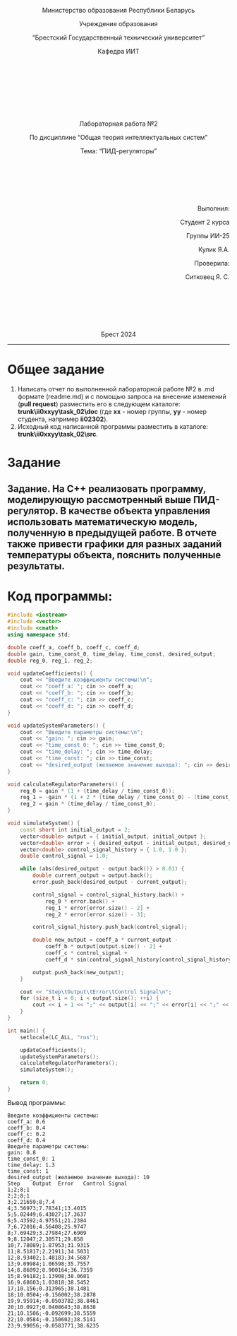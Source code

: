 <p align="center"> Министерство образования Республики Беларусь</p>
<p align="center">Учреждение образования</p>
<p align="center">“Брестский Государственный технический университет”</p>
<p align="center">Кафедра ИИТ</p>
<br><br><br><br><br><br><br>
<p align="center">Лабораторная работа №2</p>
<p align="center">По дисциплине “Общая теория интеллектуальных систем”</p>
<p align="center">Тема: “ПИД-регуляторы”</p>
<br><br><br><br><br>
<p align="right">Выполнил:</p>
<p align="right">Студент 2 курса</p>
<p align="right">Группы ИИ-25</p>
<p align="right">Кулик Я.А.</p>
<p align="right">Проверила:</p>
<p align="right">Ситковец Я. С.</p>
<br><br><br><br><br>
<p align="center">Брест 2024</p>

---

# Общее задание #
1. Написать отчет по выполненной лабораторной работе №2 в .md формате (readme.md) и с помощью запроса на внесение изменений (**pull request**) разместить его в следующем каталоге: **trunk\ii0xxyy\task_02\doc** (где **xx** - номер группы, **yy** - номер студента, например **ii02302**).
2. Исходный код написанной программы разместить в каталоге: **trunk\ii0xxyy\task_02\src**.

# Задание #
Задание. На C++ реализовать программу, моделирующую рассмотренный выше ПИД-регулятор. В качестве объекта управления использовать математическую модель, полученную в предыдущей работе. В отчете также привести графики для разных заданий температуры объекта, пояснить полученные результаты.
---
# Код программы: #
```C++
#include <iostream>
#include <vector>
#include <cmath>
using namespace std;

double coeff_a, coeff_b, coeff_c, coeff_d;
double gain, time_const_0, time_delay, time_const, desired_output;
double reg_0, reg_1, reg_2;

void updateCoefficients() {
    cout << "Введите коэффициенты системы:\n";
    cout << "coeff_a: "; cin >> coeff_a;
    cout << "coeff_b: "; cin >> coeff_b;
    cout << "coeff_c: "; cin >> coeff_c;
    cout << "coeff_d: "; cin >> coeff_d;
}

void updateSystemParameters() {
    cout << "Введите параметры системы:\n";
    cout << "gain: "; cin >> gain;
    cout << "time_const_0: "; cin >> time_const_0;
    cout << "time_delay: "; cin >> time_delay;
    cout << "time_const: "; cin >> time_const;
    cout << "desired_output (желаемое значение выхода): "; cin >> desired_output;
}

void calculateRegulatorParameters() {
    reg_0 = gain * (1 + (time_delay / time_const_0));
    reg_1 = -gain * (1 + 2 * (time_delay / time_const_0) - (time_const_0 / time_const));
    reg_2 = gain * (time_delay / time_const_0);
}

void simulateSystem() {
    const short int initial_output = 2;
    vector<double> output = { initial_output, initial_output };
    vector<double> error = { desired_output - initial_output, desired_output - initial_output };
    vector<double> control_signal_history = { 1.0, 1.0 };
    double control_signal = 1.0;

    while (abs(desired_output - output.back()) > 0.01) {
        double current_output = output.back();
        error.push_back(desired_output - current_output);

        control_signal = control_signal_history.back() +
            reg_0 * error.back() +
            reg_1 * error[error.size() - 2] +
            reg_2 * error[error.size() - 3];

        control_signal_history.push_back(control_signal);

        double new_output = coeff_a * current_output -
            coeff_b * output[output.size() - 2] +
            coeff_c * control_signal +
            coeff_d * sin(control_signal_history[control_signal_history.size() - 2]);

        output.push_back(new_output);
    }

    cout << "Step\tOutput\tError\tControl Signal\n";
    for (size_t i = 0; i < output.size(); ++i) {
        cout << i + 1 << ";" << output[i] << ";" << error[i] << ";" << control_signal_history[i] << endl;
    }
}

int main() {
    setlocale(LC_ALL, "rus");

    updateCoefficients();
    updateSystemParameters();
    calculateRegulatorParameters();
    simulateSystem();

    return 0;
}

```     
Вывод программы: 
```
Введите коэффициенты системы:
coeff_a: 0.6
coeff_b: 0.4
coeff_c: 0.2
coeff_d: 0.4
Введите параметры системы:
gain: 0.8
time_const_0: 1
time_delay: 1.3
time_const: 1
desired_output (желаемое значение выхода): 10
Step    Output  Error   Control Signal
1;2;8;1
2;2;8;1
3;2.21659;8;7.4
4;3.56973;7.78341;13.4015
5;5.02449;6.43027;17.3637
6;5.43592;4.97551;21.2384
7;6.72016;4.56408;25.9747
8;7.69429;3.27984;27.6909
9;8.12047;2.30571;29.858
10;7.78089;1.87953;31.9315
11;8.51817;2.21911;34.5031
12;8.93402;1.48183;34.5687
13;9.09984;1.06598;35.7557
14;8.86092;0.900164;36.7359
15;8.96182;1.13908;38.0681
16;9.68603;1.03818;38.5452
17;10.156;0.313965;38.1481
18;10.0504;-0.156002;38.2878
19;9.95914;-0.0503782;38.8461
20;10.0927;0.0408643;38.8638
21;10.1506;-0.092699;38.5559
22;10.0584;-0.150602;38.5141
23;9.99056;-0.0583771;38.6235

